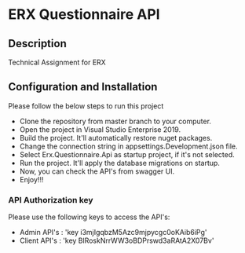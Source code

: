 # ERX Questionnaire API #

## Description ##

Technical Assignment for ERX

## Configuration and Installation ##

Please follow the below steps to run this project

* Clone the repository from master branch to your computer.
* Open the project in Visual Studio Enterprise 2019.
* Build the project. It'll automatically restore nuget packages.
* Change the connection string in appsettings.Development.json file.
* Select Erx.Questionnaire.Api as startup project, if it's not selected.
* Run the project. It'll apply the database migrations on startup.
* Now, you can check the API's from swagger UI.
* Enjoy!!!

### API Authorization key ###

Please use the following keys to access the API's:

* Admin API's : 'key i3mjIgqbzM5Azc9mjpycgc0oKAib6iPg'  
* Client API's : 'key BlRoskNrrWW3oBDPrswd3aRAtA2X07Bv'